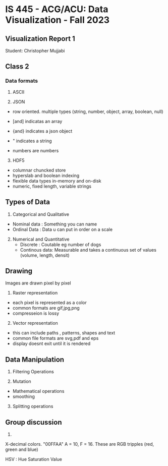 IS 445 - ACG/ACU: Data Visualization - Fall 2023
===============================================
Visualization Report 1
-----------------------
Student: Christopher Mujjabi

## Class 2

### Data formats
1. ASCII

2. JSON
- row oriented. 
multiple types (string, number, object, array, boolean, null)

- [and] indicatas an array
- {and} indicates a json object
- " indicates a string
- numbers are numbers

3. HDF5
- columnar chuncked store
- hyperslab and boolean indexing
- flexible data types in-memory and on-disk
- numeric, fixed length, variable strings

## Types of Data
1. Categorical and Qualitative
  - Nominal data : Something you can name
  - Ordinal Data : Data u can put in order on a scale

2. Numerical and Quantitative
   - Discrete : Coutable eg number of dogs
   - Continous data: Measurable and takes a continuous set of values (volume, length, densit)


## Drawing
Images are drawn pixel by pixel
1. Raster representation
- each pixel is represented as a color
-  common formats are gif,jpg,png
- compresseion is lossy

2. Vector  representation

- this can include paths , patterns, shapes and text
- common file formats are svg,pdf and eps
- display doesnt exit until it is rendered


## Data Manipulation
 1. Filtering Operations

 2. Mutation 
 - Mathematical operations 
 - smoothing
3. Splitting operations

## Group discussion 
1. 

X-decimal colors. "00FFAA" A = 10, F = 16.  These are RGB tripples (red, green and blue)

HSV : Hue Saturation Value 







